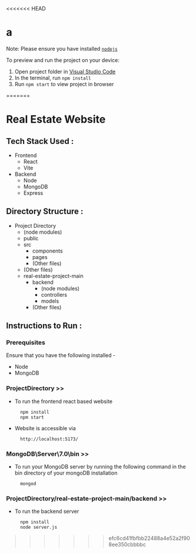 <<<<<<< HEAD

  # a

  Note: Please ensure you have installed <code><a href="https://nodejs.org/en/download/">nodejs</a></code>

  To preview and run the project on your device:
  1) Open project folder in <a href="https://code.visualstudio.com/download">Visual Studio Code</a>
  2) In the terminal, run `npm install`
  3) Run `npm start` to view project in browser
  
=======
# Real Estate Website



## Tech Stack Used :

- Frontend 
  - React 
  - Vite
- Backend
  - Node
  - MongoDB
  - Express



## Directory Structure :

- Project Directory
  - (node modules)
  - public
  - src
    - components
    - pages
    - (Other files)
  - (Other files)
  - real-estate-project-main
    - backend
      - (node modules)
      - controllers
      - models
    - (Other files)



## Instructions to Run :

### Prerequisites 
  Ensure that you have the following installed -
  - Node 
  - MongoDB

### ProjectDirectory >> 
- To run the frontend react based website
  ```
    npm install
    npm start
  ```

- Website is accessible via
  ```
    http://localhost:5173/
  ``` 


### MongoDB\Server\7.0\bin >> 
- To run your MongoDB server by running the following command in the bin directory of your mongoDB installation 
  ```
    mongod
  ```


### ProjectDirectory/real-estate-project-main/backend >>
- To run the backend server
  ```
    npm install
    node server.js
  ```



<!-- Note: Please ensure you have installed <code><a href="https://nodejs.org/en/download/">nodejs</a></code>

To preview and run the project on your device:
1) Open project folder in <a href="https://code.visualstudio.com/download">Visual Studio Code</a>
2) In the terminal, run `npm install`
3) Run `npm start` to view project in browser -->
>>>>>>> efc6cd41fbfbb22488a4e52a2f908ee350cbbbbc
